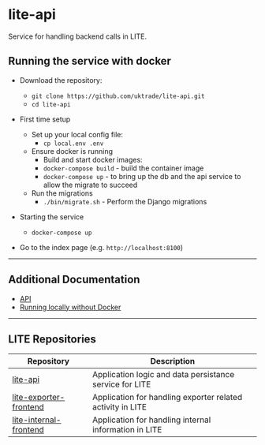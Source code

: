 # lite-api
Service for handling backend calls in LITE.

## Running the service with docker

* Download the repository:
  * `git clone https://github.com/uktrade/lite-api.git`
  * `cd lite-api`

* First time setup
  * Set up your local config file:
    * `cp local.env .env`
  * Ensure docker is running
    * Build and start docker images:
    * `docker-compose build` - build the container image
    * `docker-compose up`  - to bring up the db and the api service to allow the migrate to succeed
  * Run the migrations
    * `./bin/migrate.sh` - Perform the Django migrations
* Starting the service
    * `docker-compose up`
* Go to the index page (e.g. `http://localhost:8100`)
***
## Additional Documentation
* [API](docs/api.md)
* [Running locally without Docker](docs/without-docker.md)
***
## LITE Repositories
Repository | Description
-----------|-----
[lite-api](https://github.com/uktrade/lite-api)|Application logic and data persistance service for LITE
[lite-exporter-frontend](https://github.com/uktrade/lite-exporter-frontend)|Application for handling exporter related activity in LITE
[lite-internal-frontend](https://github.com/uktrade/lite-internal-frontend)|Application for handling internal information in LITE
